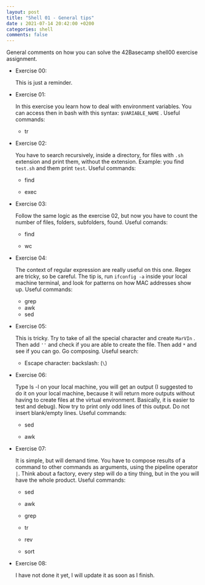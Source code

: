 ```yaml
---
layout: post
title: "Shell 01 - General tips"
date : 2021-07-14 20:42:00 +0200
categories: shell
comments: false
---
```




General comments on how you can solve the 42Basecamp shell00 exercise assignment.

<!--more-->

- Exercise 00:
  
  This is just a reminder.

- Exercise 01:
  
  In this exercise you learn how to deal with environment variables. You can access then in bash with this syntax: ```$VARIABLE_NAME``` . Useful commands:
  
  - tr

- Exercise 02:
  
  You have to search recursively, inside a directory, for files with ```.sh``` extension and print them, without the extension. Example: you find ```test.sh``` and them print ```test```. Useful commands:
  
  - find
  
  - exec

- Exercise 03:
  
  Follow the same logic as the exercise 02, but now you have to count the number of files, folders, subfolders, found. Useful comands:
  
  - find
  
  - wc

- Exercise 04:
  
  The context of regular expression are really useful on this one. Regex are tricky, so be careful. The tip is, run ```ifconfig -a``` inside your local machine terminal, and look for patterns on how MAC addresses show up. Useful commands:
  
  - grep
  - awk
  - sed

- Exercise 05:
  
  This is tricky. Try to take of all the special character and create ```MarVIn``` . Then add ``` '' ``` and check if you are able to create the file. Then add ```*``` and see if you can go. Go composing. Useful search:
  
  - Escape character: backslash: (```\```)

- Exercise 06:
  
  Type ls -l on your local machine, you will get an output (I suggested to do it on your local machine, because it will return more outputs without having to create files at the virtual environment. Basically, it is easier to test and debug). Now try to print only odd lines of this output. Do not insert blank/empty lines. Useful commands:
  
  - sed
  
  - awk

- Exercise 07:
  
  It is simple, but will demand time. You have to compose results of a command to other commands as arguments, using the pipeline operator ```|```. Think about a factory, every step will do a tiny thing, but in the you will have the whole product. Useful commands:
  
  - sed
  
  - awk
  
  - grep
  
  - tr
  
  - rev
  
  - sort

- Exercise 08:
  
  I have not done it yet, I will update it as soon as I finish.

